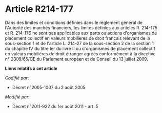 # Article R214-177

Dans des limites et conditions définies dans le règlement général de l'Autorité des marchés financiers, les limites définies
aux articles R. 214-175 et R. 214-176 ne sont pas applicables aux parts ou actions d'organismes de placement collectif en
valeurs mobilières de droit français relevant de la sous-section 1 et de l'article L. 214-27 de la sous-section 2  de la
section 1 du chapitre IV du titre Ier du livre II ou d'organismes de placement collectif en valeurs mobilières de droit
étranger agréés conformément à la directive n° 2009/65/CE du Parlement européen et du Conseil du 13 juillet 2009.

**Liens relatifs à cet article**

_Codifié par_:

  - Décret n°2005-1007 du 2 août 2005

_Modifié par_:

  - Décret n°2011-922 du 1er août 2011 - art. 5
